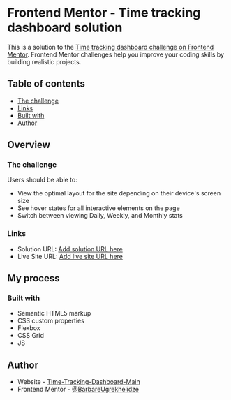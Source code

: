 # Frontend Mentor - Time tracking dashboard solution

This is a solution to the [Time tracking dashboard challenge on Frontend Mentor](https://github.com/barbare999/Time-Tracking-Dashboard-Main.git). Frontend Mentor challenges help you improve your coding skills by building realistic projects. 

## Table of contents

  - [The challenge](#the-challenge)
  - [Links](#links)
  - [Built with](#built-with)
- [Author](#author)

## Overview

### The challenge

Users should be able to:

- View the optimal layout for the site depending on their device's screen size
- See hover states for all interactive elements on the page
- Switch between viewing Daily, Weekly, and Monthly stats

### Links

- Solution URL: [Add solution URL here](https://github.com/barbare999/Time-Tracking-Dashboard-Main.git)
- Live Site URL: [Add live site URL here](https://barbare999.github.io/Time-Tracking-Dashboard-Main/)

## My process

### Built with

- Semantic HTML5 markup
- CSS custom properties
- Flexbox
- CSS Grid
- JS

## Author

- Website - [Time-Tracking-Dashboard-Main](https://barbare999.github.io/Time-Tracking-Dashboard-Main/)
- Frontend Mentor - [@BarbareUgrekhelidze](https://github.com/barbare999)
